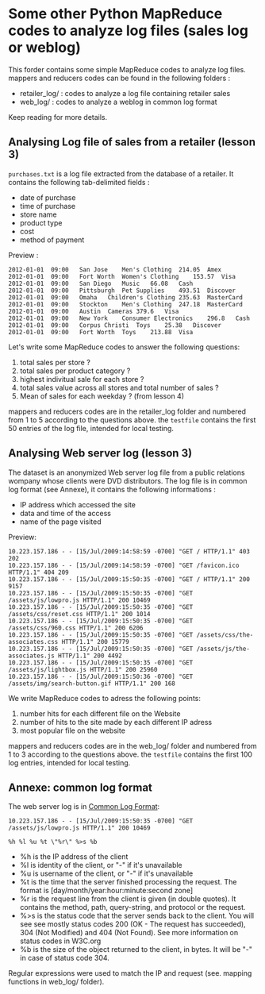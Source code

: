 # Some other Python MapReduce codes to analyze log files (sales log or weblog)

This forder contains some simple MapReduce codes to analyze log files.
mappers and reducers codes can be found in the following folders :

* retailer_log/ : codes to analyze a log file containing retailer sales
* web_log/ : codes to analyze a weblog in common log format

Keep reading for more details.

## Analysing Log file of sales from a retailer (lesson 3)

`purchases.txt` is a log file extracted from the database of a retailer.
It contains the following tab-delimited fields :

* date of purchase
* time of purchase
* store name
* product type
* cost
* method of payment

Preview :
```
2012-01-01	09:00	San Jose	Men's Clothing	214.05	Amex
2012-01-01	09:00	Fort Worth	Women's Clothing	153.57	Visa
2012-01-01	09:00	San Diego	Music	66.08	Cash
2012-01-01	09:00	Pittsburgh	Pet Supplies	493.51	Discover
2012-01-01	09:00	Omaha	Children's Clothing	235.63	MasterCard
2012-01-01	09:00	Stockton	Men's Clothing	247.18	MasterCard
2012-01-01	09:00	Austin	Cameras	379.6	Visa
2012-01-01	09:00	New York	Consumer Electronics	296.8	Cash
2012-01-01	09:00	Corpus Christi	Toys	25.38	Discover
2012-01-01	09:00	Fort Worth	Toys	213.88	Visa
```

Let's write some MapReduce codes to answer the following questions:

1. total sales per store ?
2. total sales per product category ?
3. highest indivitual sale for each store ?
4. total sales value across all stores and total number of sales ?
5. Mean of sales for each weekday ? (from lesson 4)

mappers and reducers codes are in the retailer_log folder and numbered from 1 to 5 according to the questions above. the `testfile` contains the first 50 entries of the log file, intended for local testing.

## Analysing Web server log (lesson 3)

The dataset is an anonymized Web server log file from a public relations wompany whose clients were DVD distributors. The log file is in common log format (see Annexe), it contains the following informations :

* IP address which accessed the site
* data and time of the access
* name of the page visited

Preview:
```
10.223.157.186 - - [15/Jul/2009:14:58:59 -0700] "GET / HTTP/1.1" 403 202
10.223.157.186 - - [15/Jul/2009:14:58:59 -0700] "GET /favicon.ico HTTP/1.1" 404 209
10.223.157.186 - - [15/Jul/2009:15:50:35 -0700] "GET / HTTP/1.1" 200 9157
10.223.157.186 - - [15/Jul/2009:15:50:35 -0700] "GET /assets/js/lowpro.js HTTP/1.1" 200 10469
10.223.157.186 - - [15/Jul/2009:15:50:35 -0700] "GET /assets/css/reset.css HTTP/1.1" 200 1014
10.223.157.186 - - [15/Jul/2009:15:50:35 -0700] "GET /assets/css/960.css HTTP/1.1" 200 6206
10.223.157.186 - - [15/Jul/2009:15:50:35 -0700] "GET /assets/css/the-associates.css HTTP/1.1" 200 15779
10.223.157.186 - - [15/Jul/2009:15:50:35 -0700] "GET /assets/js/the-associates.js HTTP/1.1" 200 4492
10.223.157.186 - - [15/Jul/2009:15:50:35 -0700] "GET /assets/js/lightbox.js HTTP/1.1" 200 25960
10.223.157.186 - - [15/Jul/2009:15:50:36 -0700] "GET /assets/img/search-button.gif HTTP/1.1" 200 168
```

We write MapReduce codes to adress the following points:

1. number hits for each different file on the Website
2. number of hits to the site made by each different IP adress
3. most popular file on the website

mappers and reducers codes are in the web_log/ folder and numbered from 1 to 3 according to the questions above. the `testfile` contains the first 100 log entries, intended for local testing.

## Annexe: common log format

The web server log is in [Common Log Format](http://en.wikipedia.org/wiki/Common_Log_Format):

```
10.223.157.186 - - [15/Jul/2009:15:50:35 -0700] "GET /assets/js/lowpro.js HTTP/1.1" 200 10469

%h %l %u %t \"%r\" %>s %b
```

* %h is the IP address of the client
* %l is identity of the client, or "-" if it's unavailable
* %u is username of the client, or "-" if it's unavailable
* %t is the time that the server finished processing the request. The format is [day/month/year:hour:minute:second zone]
* %r is the request line from the client is given (in double quotes). It contains the method, path, query-string, and protocol or the request.
* %>s is the status code that the server sends back to the client. You will see see mostly status codes 200 (OK - The request has succeeded), 304 (Not Modified) and 404 (Not Found). See more information on status codes in W3C.org
* %b is the size of the object returned to the client, in bytes. It will be "-" in case of status code 304.

Regular expressions were used to match the IP and request (see. mapping functions in web_log/ folder).








